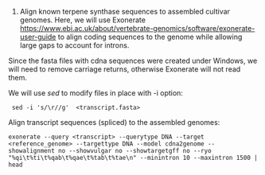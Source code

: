 1. Align known terpene synthase sequences to assembled cultivar genomes. Here, we will use Exonerate https://www.ebi.ac.uk/about/vertebrate-genomics/software/exonerate-user-guide to align coding sequences to the genome while allowing large gaps to account for introns.

Since the fasta files with cdna sequences were created under Windows, we will need to remove carriage returns, otherwise Exonerate will not read them.

We will use *sed* to modify files in place with -i option:
```
 sed -i 's/\r//g'  <transcript.fasta>
```

Align transcript sequences (spliced) to the assembled genomes:
```
exonerate --query <transcript> --querytype DNA --target <reference_genome> --targettype DNA --model cdna2genome --showalignment no --showvulgar no --showtargetgff no --ryo "%qi\t%ti\t%qab\t%qae\t%tab\t%tae\n" --minintron 10 --maxintron 1500 | head 
```





 
